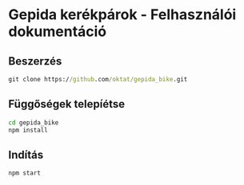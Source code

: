 # Gepida kerékpárok - Felhasználói dokumentáció

## Beszerzés

```cmd
git clone https://github.com/oktat/gepida_bike.git
```

## Függőségek telepíétse

```cmd
cd gepida_bike
npm install
```

## Indítás

```cmd
npm start
```
